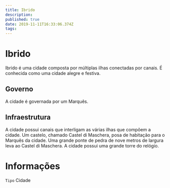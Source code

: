 ```yaml
---
title: Ibrido
description: 
published: true
date: 2019-11-11T16:33:06.374Z
tags: 
---
```


<!-- SUBTITLE: Visão geral sobre Ibrido -->

# Ibrido
Ibrido é uma cidade composta por múltiplas ilhas conectadas por canais. É conhecida como uma cidade alegre e festiva.

## Governo
A cidade é governada por um Marquês.

## Infraestrutura
A cidade possui canais que interligam as várias ilhas que compõem a cidade. Um castelo, chamado Castel di Maschera, posa de habitação para o Marquês da cidade. Uma grande ponte de pedra de nove metros de largura leva ao Castel di Maschera. A cidade possui uma grande torre do relógio.

# Informações
`Tipo` Cidade

